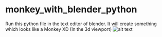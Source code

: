 # monkey_with_blender_python
Run this python file in the text editor of blender.
It will create something which looks like a Monkey XD
(In the 3d viewport)
![alt text](https://github.com/Jatin-wadhwaniai/Donut_with_blender_python/blob/monkey/monkey.png)
